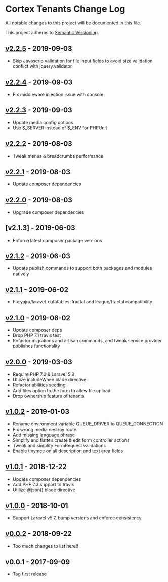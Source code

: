 # Cortex Tenants Change Log

All notable changes to this project will be documented in this file.

This project adheres to [Semantic Versioning](CONTRIBUTING.md).


## [v2.2.5] - 2019-09-03
- Skip Javascrip validation for file input fields to avoid size validation conflict with jquery.validator

## [v2.2.4] - 2019-09-03
- Fix middleware injection issue with console

## [v2.2.3] - 2019-09-03
- Update media config options
- Use $_SERVER instead of $_ENV for PHPUnit

## [v2.2.2] - 2019-08-03
- Tweak menus & breadcrumbs performance

## [v2.2.1] - 2019-08-03
- Update composer dependencies

## [v2.2.0] - 2019-08-03
- Upgrade composer dependencies

## [v2.1.3] - 2019-06-03
- Enforce latest composer package versions

## [v2.1.2] - 2019-06-03
- Update publish commands to support both packages and modules natively

## [v2.1.1] - 2019-06-02
- Fix yajra/laravel-datatables-fractal and league/fractal compatibility

## [v2.1.0] - 2019-06-02
- Update composer deps
- Drop PHP 7.1 travis test
- Refactor migrations and artisan commands, and tweak service provider publishes functionality

## [v2.0.0] - 2019-03-03
- Require PHP 7.2 & Laravel 5.8
- Utilize includeWhen blade directive
- Refactor abilities seeding
- Add files option to the form to allow file upload
- Drop ownership feature of tenants

## [v1.0.2] - 2019-01-03
- Rename environment variable QUEUE_DRIVER to QUEUE_CONNECTION
- Fix wrong media destroy route
- Add missing language phrase
- Simplify and flatten create & edit form controller actions
- Tweak and simplify FormRequest validations
- Enable tinymce on all description and text area fields

## [v1.0.1] - 2018-12-22
- Update composer dependencies
- Add PHP 7.3 support to travis
- Utilize @json() blade directive

## [v1.0.0] - 2018-10-01
- Support Laravel v5.7, bump versions and enforce consistency

## [v0.0.2] - 2018-09-22
- Too much changes to list here!!

## v0.0.1 - 2017-09-09
- Tag first release

[v2.2.5]: https://github.com/rinvex/cortex-tenants/compare/v2.2.4...v2.2.5
[v2.2.4]: https://github.com/rinvex/cortex-tenants/compare/v2.2.3...v2.2.4
[v2.2.3]: https://github.com/rinvex/cortex-tenants/compare/v2.2.2...v2.2.3
[v2.2.2]: https://github.com/rinvex/cortex-tenants/compare/v2.2.1...v2.2.2
[v2.2.1]: https://github.com/rinvex/cortex-tenants/compare/v2.2.0...v2.2.1
[v2.2.0]: https://github.com/rinvex/cortex-tenants/compare/v2.1.2...v2.2.0
[v2.1.2]: https://github.com/rinvex/cortex-tenants/compare/v2.1.1...v2.1.2
[v2.1.1]: https://github.com/rinvex/cortex-tenants/compare/v2.1.0...v2.1.1
[v2.1.0]: https://github.com/rinvex/cortex-tenants/compare/v2.0.0...v2.1.0
[v2.0.0]: https://github.com/rinvex/cortex-tenants/compare/v1.0.2...v2.0.0
[v1.0.2]: https://github.com/rinvex/cortex-tenants/compare/v1.0.1...v1.0.2
[v1.0.1]: https://github.com/rinvex/cortex-tenants/compare/v1.0.0...v1.0.1
[v1.0.0]: https://github.com/rinvex/cortex-tenants/compare/v0.0.2...v1.0.0
[v0.0.2]: https://github.com/rinvex/cortex-tenants/compare/v0.0.1...v0.0.2
